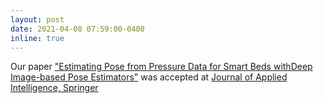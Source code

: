 ```yaml
---
layout: post
date: 2021-04-08 07:59:00-0400
inline: true
---
```


Our paper ["Estimating Pose from Pressure Data for Smart Beds withDeep Image-based Pose Estimators"](saeed1262.github.io/assets/pdf/Applied_Intelligence_2020.pdf) was accepted at [Journal of Applied Intelligence, Springer](https://www.springer.com/journal/10489)
